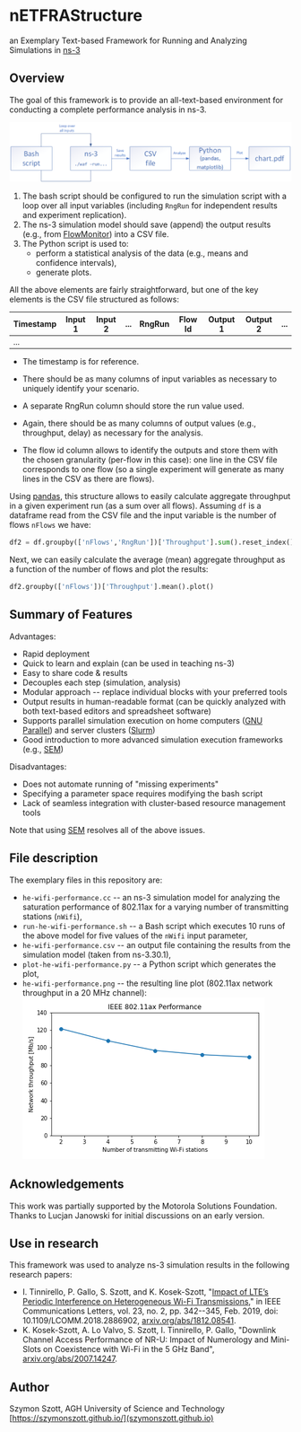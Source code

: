 # nETFRAStructure
an Exemplary Text-based Framework for Running and Analyzing Simulations in [ns-3](https://www.nsnam.org/)

## Overview

The goal of this framework is to provide an all-text-based environment for conducting a complete performance analysis in ns-3.

![](netfrastructure.png)

1. The bash script should be configured to run the simulation script with a loop over all input variables (including `RngRun` for independent results and experiment replication).
2. The ns-3 simulation model should save (append) the output results (e.g., from [FlowMonitor](https://www.nsnam.org/docs/models/html/flow-monitor.html)) into a CSV file.
3. The Python script is used to:
   - perform a statistical analysis of the data (e.g., means and confidence intervals),
   - generate plots.

All the above elements are fairly straightforward, but one of the key elements is the CSV file structured as follows:

| Timestamp | Input  1 | Input 2 | ...  | RngRun | Flow Id | Output 1 | Output 2 | ...  |
| --------- | -------- | ------- | ---- | ------ | ------- | -------- | -------- | ---- |
|  ...      |          |         |      |        |         |          |          |      |

- The timestamp is for reference.

- There should be as many columns of input variables as necessary to uniquely identify your scenario.

- A separate RngRun column should store the run value used.

- Again, there should be as many columns of output values (e.g., throughput, delay) as necessary for the analysis.

- The flow id column allows to identify the outputs and store them with the chosen granularity (per-flow in this case): one line in the CSV file corresponds to one flow (so a single experiment will generate as many lines in the CSV as there are flows).

Using [pandas](https://pandas.pydata.org/), this structure allows to easily calculate aggregate throughput in a given experiment run (as a sum over all flows). Assuming `df` is a dataframe read from the CSV file and the input variable is the number of flows `nFlows` we have:

```python
df2 = df.groupby(['nFlows','RngRun'])['Throughput'].sum().reset_index()
```

Next, we can easily calculate the average (mean) aggregate throughput as a function of the number of flows and plot the results:

```python
df2.groupby(['nFlows'])['Throughput'].mean().plot()
```

## Summary of Features

Advantages:

- Rapid deployment
- Quick to learn and explain (can be used in teaching ns-3)
- Easy to share code & results
- Decouples each step (simulation, analysis) 
- Modular approach -- replace individual blocks with your preferred tools
- Output results in human-readable format (can be quickly analyzed with both text-based editors and spreadsheet software)
- Supports parallel simulation execution on home computers ([GNU Parallel](https://www.gnu.org/software/parallel/)) and server clusters ([Slurm](https://slurm.schedmd.com/documentation.html))
- Good introduction to more advanced simulation execution frameworks (e.g., [SEM](https://simulationexecutionmanager.readthedocs.io/))

Disadvantages:

- Does not automate running of "missing experiments"
- Specifying a parameter space requires modifying the bash script
- Lack of seamless integration with cluster-based resource management tools

Note that using [SEM](https://simulationexecutionmanager.readthedocs.io/) resolves all of the above issues.

## File description

The exemplary files in this repository are:

- `he-wifi-performance.cc` -- an ns-3 simulation model for analyzing the saturation performance of 802.11ax for a varying number of transmitting stations (`nWifi`),
- `run-he-wifi-performance.sh` -- a Bash script which executes 10 runs of the above model for five values of the `nWifi` input parameter,
- `he-wifi-performance.csv` -- an output file containing the results from the simulation model (taken from ns-3.30.1),
- `plot-he-wifi-performance.py` --  a Python script which generates the plot,
- `he-wifi-performance.png` -- the resulting line plot (802.11ax network throughput in a 20 MHz channel):
  ![](he-wifi-performance.png)

## Acknowledgements

This work was partially supported by the Motorola Solutions Foundation. Thanks to Lucjan Janowski for initial discussions on an early version.

## Use in research

This framework was used to analyze ns-3 simulation results in the following research papers:

- I. Tinnirello, P. Gallo, S. Szott, and K. Kosek-Szott, "[Impact of LTE’s Periodic Interference on Heterogeneous Wi-Fi Transmissions](http://ieeexplore.ieee.org/stamp/stamp.jsp?tp=&arnumber=8576599&isnumber=5534602)," in IEEE Communications Letters, vol. 23, no. 2, pp. 342--345, Feb. 2019, doi: 10.1109/LCOMM.2018.2886902, [arxiv.org/abs/1812.08541](https://arxiv.org/abs/1812.08541).
- K. Kosek-Szott, A. Lo Valvo, S. Szott, I. Tinnirello, P. Gallo, "Downlink Channel Access Performance of NR-U: Impact of Numerology and Mini-Slots on Coexistence with Wi-Fi in the 5 GHz Band", [arxiv.org/abs/2007.14247](https://arxiv.org/abs/2007.14247).

## Author

Szymon Szott, AGH University of Science and Technology  
[https://szymonszott.github.io/](szymonszott.github.io)
